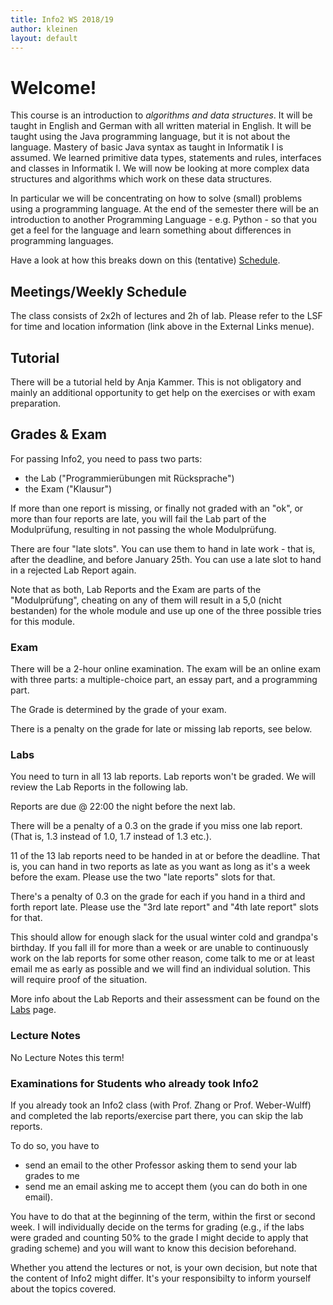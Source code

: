 ```yaml
---
title: Info2 WS 2018/19
author: kleinen
layout: default
---
```


# Welcome!

This course is an introduction to *algorithms and data structures*. It will be
taught in English and German with all written material in English. It will be
taught using the Java programming language, but it is not about the language.
Mastery of basic Java syntax as taught in Informatik I is assumed. We learned
primitive data types, statements and rules, interfaces and classes in
Informatik I. We will now be looking at more complex data structures and
algorithms which work on these data structures.

In particular we will be concentrating on how to solve (small) problems using a
programming language. At the end of the semester there will be an introduction to
another Programming Language - e.g. Python -  so that you get a feel for the
language and learn something about differences in programming languages.

Have a look at how this breaks down on this (tentative) [Schedule](schedule).

## Meetings/Weekly Schedule

The class consists of 2x2h of lectures and 2h of lab. Please refer to the LSF
for time and location information (link above in the External Links menue).

## Tutorial

There will be a tutorial held by Anja Kammer. This is not obligatory and mainly
an additional opportunity to get help on the exercises or with exam preparation.

## Grades & Exam

For passing Info2, you need to pass two parts:

- the Lab ("Programmierübungen mit Rücksprache")
- the Exam ("Klausur")

If more than one report is missing, or finally not graded with an "ok",
or more than four reports are late, you will fail the Lab part of the Modulprüfung,
resulting in not passing the whole Modulprüfung.

There are four "late slots". You can use them to hand in late work - that is,
after the deadline, and before January 25th.
You can use a late slot to hand in a rejected Lab Report again.

Note that as both, Lab Reports and the Exam are parts of the "Modulprüfung",
cheating on any of them will result in a 5,0 (nicht bestanden) for the whole
module and use up one of the three possible tries for this module.

### Exam

There will be a 2-hour online examination. The exam will be an online exam
with three parts: a multiple-choice part, an essay part, and a programming part.

The Grade is determined by the grade of your exam.

There is a penalty on the grade for late or missing lab reports, see below.

### Labs

You need to turn in all 13 lab reports. Lab reports won't be graded. We will
review the Lab Reports in the following lab.

Reports are due @ 22:00 the night before the next lab.

There will be a penalty of a 0.3 on the grade if you miss one lab report.
(That is, 1.3 instead of 1.0, 1.7 instead of 1.3 etc.).

11 of the 13 lab reports need to be handed in at or before the deadline.
That is, you can hand in two reports as late as you want as long as it's a week
before the exam.
Please use the two "late reports" slots for that.

There's a penalty of 0.3 on the grade for each if you hand in a third and forth report late.
Please use the "3rd late report" and "4th late report" slots for that.

This should allow for enough slack for the usual winter cold and grandpa's birthday.
If you fall ill for more than a week or are unable to continuously work on
the lab reports for some other reason, come talk to me or at least email me as
early as possible and we will find an individual solution. This will require
proof of the situation.

More info about the Lab Reports and their assessment can be found on the [Labs](labs) page.

### Lecture Notes

No Lecture Notes this term!

### Examinations for Students who already took Info2

If you already took an Info2 class (with Prof. Zhang or Prof. Weber-Wulff) and
completed the lab reports/exercise part there, you can skip the lab reports.

To do so, you have to
- send an email to the other Professor asking them to send your lab grades to me
- send me an email asking me to accept them (you can do both in one email).

You have to do that at the beginning of the term, within the first or second
week. I will individually decide on the terms for grading (e.g., if the labs were
graded and counting 50% to the grade I might decide to apply that grading scheme)
and you will want to know this decision beforehand.

Whether you attend the lectures or not, is your own decision, but note that the
content of Info2 might differ. It's your responsibilty to inform yourself about
the topics covered.
